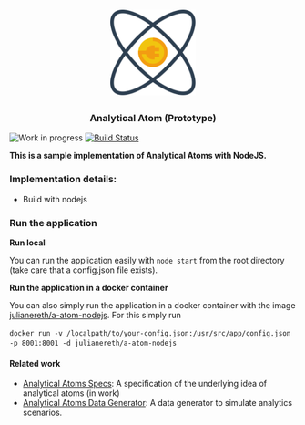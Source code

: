 <h1 align="center">
  <img width="150" src="https://raw.githubusercontent.com/JEreth/A-atom-meta-specs/master/figures/logo.svg?sanitize=true" alt="" />
</h1>

<h3 align="center">Analytical Atom (Prototype)</h3>


<img src="https://img.shields.io/badge/status-Work%20in%20progress-yellow.svg?style=flat-square" alt="Work in progress" /> [![Build Status](https://travis-ci.org/JEreth/A-atom-generator.svg?branch=master)](https://travis-ci.org/JEreth/A-atom-generator)

**This is a sample implementation of Analytical Atoms with NodeJS.**

### Implementation details:

* Build with nodejs

### Run the application

**Run local**

You can run the application easily with `node start` from the root directory (take care that a config.json file exists).

**Run the application in a docker container**

You can also simply run the application in a docker container with the image [julianereth/a-atom-nodejs](https://hub.docker.com/r/julianereth/a-atom-nodejs/). For this simply run

`docker run -v /localpath/to/your-config.json:/usr/src/app/config.json -p 8001:8001 -d julianereth/a-atom-nodejs`


#### Related work
- [Analytical Atoms Specs](https://github.com/JEreth/A-atom-meta-specs): A specification of the underlying idea of analytical atoms (in work)
- [Analytical Atoms Data Generator](https://github.com/JEreth/a-atom-generator): A data generator to simulate analytics scenarios.
